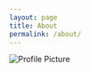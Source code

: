 ```yaml
---
layout: page
title: About
permalink: /about/
---
```


<img src="{{ site.baseurl }}assets/profile.jpg" title="Profile Picture" class="profile">


